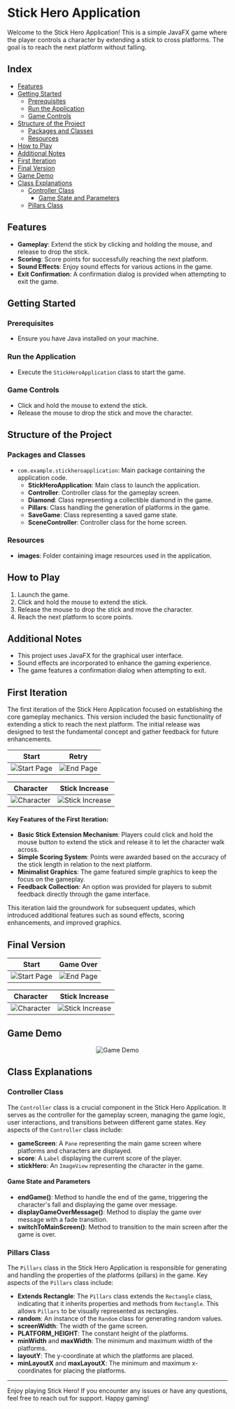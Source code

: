 # Stick Hero Application



Welcome to the Stick Hero Application! This is a simple JavaFX game where the player controls a character by extending a stick to cross platforms. The goal is to reach the next platform without falling.

## Index

- [Features](#features)
- [Getting Started](#getting-started)
  - [Prerequisites](#prerequisites)
  - [Run the Application](#run-the-application)
  - [Game Controls](#game-controls)
- [Structure of the Project](#structure-of-the-project)
  - [Packages and Classes](#packages-and-classes)
  - [Resources](#resources)
- [How to Play](#how-to-play)
- [Additional Notes](#additional-notes)
- [First Iteration](#first-iteration)
- [Final Version](#final-version)
- [Game Demo](#game-demo)
- [Class Explanations](#class-explanations)
  - [Controller Class](#controller-class)
    - [Game State and Parameters](#game-state-and-parameters)
  - [Pillars Class](#pillars-class)

## Features

- **Gameplay**: Extend the stick by clicking and holding the mouse, and release to drop the stick.
- **Scoring**: Score points for successfully reaching the next platform.
- **Sound Effects**: Enjoy sound effects for various actions in the game.
- **Exit Confirmation**: A confirmation dialog is provided when attempting to exit the game.

## Getting Started

### Prerequisites

- Ensure you have Java installed on your machine.

### Run the Application

- Execute the `StickHeroApplication` class to start the game.

### Game Controls

- Click and hold the mouse to extend the stick.
- Release the mouse to drop the stick and move the character.

## Structure of the Project

### Packages and Classes

- `com.example.stickheroapplication`: Main package containing the application code.
  - **StickHeroApplication**: Main class to launch the application.
  - **Controller**: Controller class for the gameplay screen.
  - **Diamond**: Class representing a collectible diamond in the game.
  - **Pillars**: Class handling the generation of platforms in the game.
  - **SaveGame**: Class representing a saved game state.
  - **SceneController**: Controller class for the home screen.

### Resources

- **images**: Folder containing image resources used in the application.

## How to Play

1. Launch the game.
2. Click and hold the mouse to extend the stick.
3. Release the mouse to drop the stick and move the character.
4. Reach the next platform to score points.

## Additional Notes

- This project uses JavaFX for the graphical user interface.
- Sound effects are incorporated to enhance the gaming experience.
- The game features a confirmation dialog when attempting to exit.

## First Iteration

The first iteration of the Stick Hero Application focused on establishing the core gameplay mechanics. This version included the basic functionality of extending a stick to reach the next platform. The initial release was designed to test the fundamental concept and gather feedback for future enhancements.

| **Start**      | **Retry**        |
|---------------------|---------------------|
| ![Start Page](/Images/start.png) | ![End Page](/Images/end.png) |

| **Character**       | **Stick Increase**  |
|---------------------|---------------------|
| ![Character](/Images/chr.png) | ![Stick Increase](/Images/stick.png) |

#### Key Features of the First Iteration:

- **Basic Stick Extension Mechanism**: Players could click and hold the mouse button to extend the stick and release it to let the character walk across.
- **Simple Scoring System**: Points were awarded based on the accuracy of the stick length in relation to the next platform.
- **Minimalist Graphics**: The game featured simple graphics to keep the focus on the gameplay.
- **Feedback Collection**: An option was provided for players to submit feedback directly through the game interface.

This iteration laid the groundwork for subsequent updates, which introduced additional features such as sound effects, scoring enhancements, and improved graphics.

## Final Version

| **Start**      | **Game Over**        |
|---------------------|---------------------|
| ![Start Page](/Images/fstart.png) | ![End Page](/Images/gameover.png) |

| **Character**       | **Stick Increase**  |
|---------------------|---------------------|
| ![Character](/Images/fchr.png) | ![Stick Increase](/Images/fstick.png) |

## Game Demo

<p align="center">
  <img src="/Images/demo.gif" alt="Game Demo">
</p>

## Class Explanations

### Controller Class

The `Controller` class is a crucial component in the Stick Hero Application. It serves as the controller for the gameplay screen, managing the game logic, user interactions, and transitions between different game states. Key aspects of the `Controller` class include:

- **gameScreen**: A `Pane` representing the main game screen where platforms and characters are displayed.
- **score**: A `Label` displaying the current score of the player.
- **stickHero**: An `ImageView` representing the character in the game.

#### Game State and Parameters

- **endGame()**: Method to handle the end of the game, triggering the character's fall and displaying the game over message.
- **displayGameOverMessage()**: Method to display the game over message with a fade transition.
- **switchToMainScreen()**: Method to transition to the main screen after the game is over.

### Pillars Class

The `Pillars` class in the Stick Hero Application is responsible for generating and handling the properties of the platforms (pillars) in the game. Key aspects of the `Pillars` class include:

- **Extends Rectangle**: The `Pillars` class extends the `Rectangle` class, indicating that it inherits properties and methods from `Rectangle`. This allows `Pillars` to be visually represented as rectangles.
- **random**: An instance of the `Random` class for generating random values.
- **screenWidth**: The width of the game screen.
- **PLATFORM_HEIGHT**: The constant height of the platforms.
- **minWidth** and **maxWidth**: The minimum and maximum width of the platforms.
- **layoutY**: The y-coordinate at which the platforms are placed.
- **minLayoutX** and **maxLayoutX**: The minimum and maximum x-coordinates for placing the platforms.

---

Enjoy playing Stick Hero! If you encounter any issues or have any questions, feel free to reach out for support. Happy gaming!
